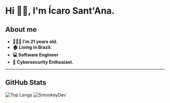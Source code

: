 # Hi 👋🏾, I'm Ícaro Sant'Ana.

## About me

* **🙎🏽‍♂️ I'm 21 years old.**
* **🏠 Living in Brazil.**
* **💻 Software Engineer**
* **🔐 Cybersecurity Enthusiast.**
* **

## GitHub Stats

![Top Langs](https://github-readme-stats.vercel.app/api/top-langs/?username=SmookeyDev&langs_count=3&theme=material-palenight)
![SmookeyDev](https://github-readme-stats.vercel.app/api?username=SmookeyDev&show_icons=true&theme=material-palenight)
